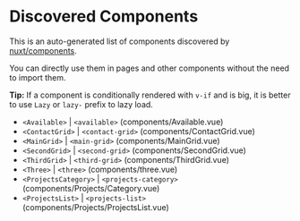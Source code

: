 # Discovered Components

This is an auto-generated list of components discovered by [nuxt/components](https://github.com/nuxt/components).

You can directly use them in pages and other components without the need to import them.

**Tip:** If a component is conditionally rendered with `v-if` and is big, it is better to use `Lazy` or `lazy-` prefix to lazy load.

- `<Available>` | `<available>` (components/Available.vue)
- `<ContactGrid>` | `<contact-grid>` (components/ContactGrid.vue)
- `<MainGrid>` | `<main-grid>` (components/MainGrid.vue)
- `<SecondGrid>` | `<second-grid>` (components/SecondGrid.vue)
- `<ThirdGrid>` | `<third-grid>` (components/ThirdGrid.vue)
- `<Three>` | `<three>` (components/three.vue)
- `<ProjectsCategory>` | `<projects-category>` (components/Projects/Category.vue)
- `<ProjectsList>` | `<projects-list>` (components/Projects/ProjectsList.vue)

